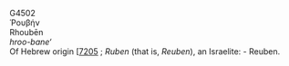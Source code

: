 <body>
  <p>G4502<br>  Ῥουβήν  <br> Rhoubēn  <br><i>hroo-bane‘ </i><br>Of Hebrew origin [<a href="h7205.htm">7205</a> ; <i>Ruben</i> (that is, <i>Reuben</i>), an Israelite: - Reuben.<br></p>
 </body>